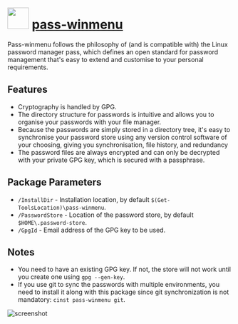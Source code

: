 # <img src="https://cdn.jsdelivr.net/gh/majkinetor/chocolatey/pass-winmenu/icon.ico" width="48" height="48"/> [pass-winmenu](https://chocolatey.org/packages/pass-winmenu)

Pass-winmenu follows the philosophy of (and is compatible with) the Linux password manager pass, which defines an open standard for password management that's easy to extend and customise to your personal requirements.

## Features

- Cryptography is handled by GPG.
- The directory structure for passwords is intuitive and allows you to organise your passwords with your file manager.
- Because the passwords are simply stored in a directory tree, it's easy to synchronise your password store using any version control software of your choosing, giving you synchronisation, file history, and redundancy
- The password files are always encrypted and can only be decrypted with your private GPG key, which is secured with a passphrase.

## Package Parameters

- `/InstallDir` - Installation location, by default `$(Get-ToolsLocation)\pass-winmenu`.
- `/PasswordStore` - Location of the password store, by default `$HOME\.password-store`.
- `/GpgId` - Email address of the GPG key to be used.

## Notes

- You need to have an existing GPG key. If not, the store will not work until you create one using `gpg --gen-key`.
- If you use git to sync the passwords with multiple environments, you need to install it along with this package since git synchronization is not mandatory: `cinst pass-winmenu git`.

![screenshot](https://cdn.rawgit.com/majkinetor/chocolatey/master/pass-winmenu/screenshot.gif)
